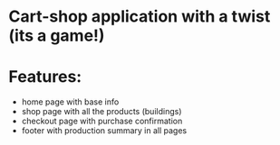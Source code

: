 # Cart-shop application with a twist (its a game!)

# Features:
- home page with base info
- shop page with all the products (buildings)
- checkout page with purchase confirmation
- footer with production summary in all pages